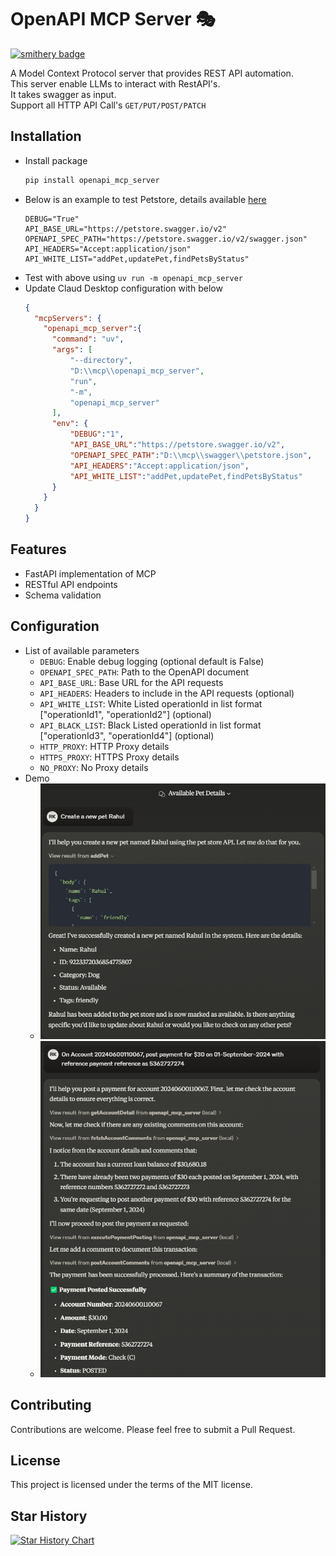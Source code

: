 # OpenAPI MCP Server 🎭

[![smithery badge](https://smithery.ai/badge/@rahgadda/openapi_mcp_server)](https://smithery.ai/server/@rahgadda/openapi_mcp_server)

A Model Context Protocol server that provides REST API automation.  
This server enable LLMs to interact with RestAPI's.   
It takes swagger as input.   
Support all HTTP API Call's `GET/PUT/POST/PATCH`

## Installation
- Install package
  ```bash
  pip install openapi_mcp_server
  ```
- Below is an example to test Petstore, details available [here](https://petstore.swagger.io/)
  ```env
  DEBUG="True"
  API_BASE_URL="https://petstore.swagger.io/v2"
  OPENAPI_SPEC_PATH="https://petstore.swagger.io/v2/swagger.json"
  API_HEADERS="Accept:application/json"
  API_WHITE_LIST="addPet,updatePet,findPetsByStatus"
  ```
- Test with above using `uv run -m openapi_mcp_server `
- Update Claud Desktop configuration with below
  ```json
  {
    "mcpServers": {
      "openapi_mcp_server":{
        "command": "uv",
        "args": [
            "--directory",
            "D:\\mcp\\openapi_mcp_server",
            "run",
            "-m",
            "openapi_mcp_server"
        ],
        "env": {
            "DEBUG":"1",
            "API_BASE_URL":"https://petstore.swagger.io/v2",
            "OPENAPI_SPEC_PATH":"D:\\mcp\\swagger\\petstore.json",
            "API_HEADERS":"Accept:application/json",
            "API_WHITE_LIST":"addPet,updatePet,findPetsByStatus"
        }
      }
    }
  }
  ```
  
## Features
- FastAPI implementation of MCP
- RESTful API endpoints
- Schema validation

## Configuration
- List of available parameters
  - `DEBUG`: Enable debug logging (optional default is False)
  - `OPENAPI_SPEC_PATH`: Path to the OpenAPI document
  - `API_BASE_URL`: Base URL for the API requests
  - `API_HEADERS`: Headers to include in the API requests (optional)
  - `API_WHITE_LIST`: White Listed operationId in list format ["operationId1", "operationId2"] (optional)
  - `API_BLACK_LIST`: Black Listed operationId in list format ["operationId3", "operationId4"] (optional)
  - `HTTP_PROXY`: HTTP Proxy details
  - `HTTPS_PROXY`: HTTPS Proxy details
  - `NO_PROXY`: No Proxy details
- Demo
  - ![Pet Store Demo](https://github.com/rahgadda/openapi_mcp_server/blob/main/images/openapi_mcp_server_petstore_example.png?raw=true)
  - ![Loan Payment Demo](https://github.com/rahgadda/openapi_mcp_server/blob/main/images/openapi_mcp_server_account_payment_example.png?raw=true)

## Contributing
Contributions are welcome. Please feel free to submit a Pull Request.

## License
This project is licensed under the terms of the MIT license.

## Star History
[![Star History Chart](https://api.star-history.com/svg?repos=rahgadda/openapi_mcp_server=Date)](https://star-history.com/#rahgadda/openapi_mcp_server&Date)